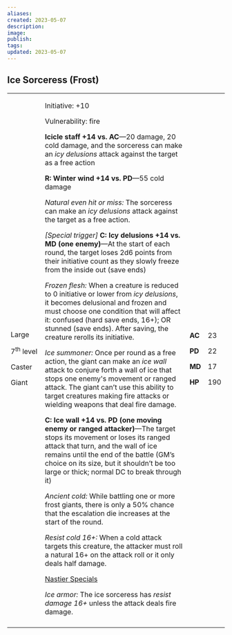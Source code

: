 ```yaml
---
aliases: 
created: 2023-05-07
description: 
image: 
publish: 
tags: 
updated: 2023-05-07
---
```


## Ice Sorceress (Frost)

<table>
<colgroup>
<col style="width: 16%" />
<col style="width: 71%" />
<col style="width: 5%" />
<col style="width: 6%" />
</colgroup>
<tbody>
<tr class="odd">
<td><p>Large</p>
<p>7<sup>th</sup> level</p>
<p>Caster</p>
<p>Giant</p></td>
<td><p>Initiative: +10</p>
<p>Vulnerability: fire</p>
<p><strong>Icicle staff +14 vs. AC</strong>—20 damage, 20 cold damage,
and the sorceress can make an <em>icy delusions</em> attack against the
target as a free action</p>
<p><strong>R: Winter wind +14 vs. PD</strong>—55 cold damage</p>
<p><em>Natural even hit or miss:</em> The sorceress can make an <em>icy
delusions</em> attack against the target as a free action.</p>
<p><em>[Special trigger]</em> <strong>C: Icy delusions +14 vs. MD (one
enemy)</strong>—At the start of each round, the target loses 2d6 points
from their initiative count as they slowly freeze from the inside out
(save ends)</p>
<p><em>Frozen flesh:</em> When a creature is reduced to 0 initiative or
lower from <em>icy delusions</em>, it becomes delusional and frozen and
must choose one condition that will affect it: confused (hard save ends,
16+); OR stunned (save ends). After saving, the creature rerolls its
initiative.</p>
<p><em>Ice summoner:</em> Once per round as a free action, the giant can
make an <em>ice wall</em> attack to conjure forth a wall of ice that
stops one enemy's movement or ranged attack. The giant can’t use this
ability to target creatures making fire attacks or wielding weapons that
deal fire damage.</p>
<p><strong>C: Ice wall +14 vs. PD (one moving enemy or ranged
attacker)</strong>—The target stops its movement or loses its ranged
attack that turn, and the wall of ice remains until the end of the
battle (GM’s choice on its size, but it shouldn’t be too large or thick;
normal DC to break through it)</p>
<p><em>Ancient cold:</em> While battling one or more frost giants, there
is only a 50% chance that the escalation die increases at the start of
the round.</p>
<p><em>Resist cold 16+:</em> When a cold attack targets this creature,
the attacker must roll a natural 16+ on the attack roll or it only deals
half damage.</p>
<p><u>Nastier Specials</u></p>
<p><em>Ice armor:</em> The ice sorceress has <em>resist damage 16+</em>
unless the attack deals fire damage.</p></td>
<td><p><strong>AC</strong></p>
<p><strong>PD</strong></p>
<p><strong>MD</strong></p>
<p><strong>HP</strong></p></td>
<td><p>23</p>
<p>22</p>
<p>17</p>
<p>190</p></td>
</tr>
<tr class="even">
<td></td>
<td></td>
<td></td>
<td></td>
</tr>
</tbody>
</table>

